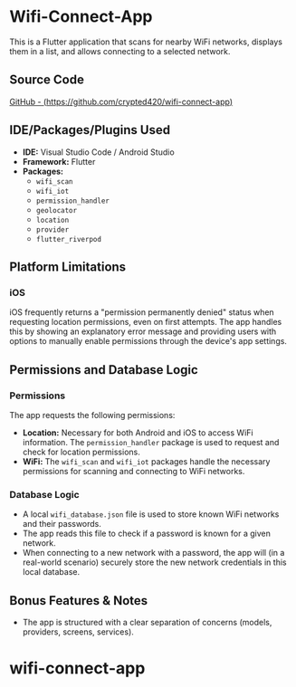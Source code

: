 # Wifi-Connect-App

This is a Flutter application that scans for nearby WiFi networks, displays them in a list, and allows connecting to a selected network.

## Source Code

[GitHub - (https://github.com/crypted420/wifi-connect-app)](https://github.com/crypted420/wifi-connect-app)

## IDE/Packages/Plugins Used

- **IDE:** Visual Studio Code / Android Studio
- **Framework:** Flutter
- **Packages:**
  - `wifi_scan`
  - `wifi_iot`
  - `permission_handler`
  - `geolocator`
  - `location`
  - `provider`
  - `flutter_riverpod`

## Platform Limitations

### iOS

iOS frequently returns a "permission permanently denied" status when requesting location permissions, even on first attempts. The app handles this by showing an explanatory error message and providing users with options to manually enable permissions through the device's app settings.

## Permissions and Database Logic

### Permissions

The app requests the following permissions:

- **Location:** Necessary for both Android and iOS to access WiFi information. The `permission_handler` package is used to request and check for location permissions.
- **WiFi:** The `wifi_scan` and `wifi_iot` packages handle the necessary permissions for scanning and connecting to WiFi networks.

### Database Logic

- A local `wifi_database.json` file is used to store known WiFi networks and their passwords.
- The app reads this file to check if a password is known for a given network.
- When connecting to a new network with a password, the app will (in a real-world scenario) securely store the new network credentials in this local database.

## Bonus Features & Notes

- The app is structured with a clear separation of concerns (models, providers, screens, services).
# wifi-connect-app

